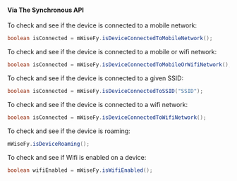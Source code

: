 #### Via The Synchronous API

To check and see if the device is connected to a mobile network:

```java
boolean isConnected = mWiseFy.isDeviceConnectedToMobileNetwork();
```

To check and see if the device is connected to a mobile or wifi network:

```java
boolean isConnected = mWiseFy.isDeviceConnectedToMobileOrWifiNetwork();
```

To check and see if the device is connected to a given SSID:

```java
boolean isConnected = mWiseFy.isDeviceConnectedToSSID("SSID");
```

To check and see if the device is connected to a wifi network:

```java
boolean isConnected = mWiseFy.isDeviceConnectedToWifiNetwork();
```

To check and see if the device is roaming:

```java
mWiseFy.isDeviceRoaming();
```

To check and see if Wifi is enabled on a device:

```java
boolean wifiEnabled = mWiseFy.isWifiEnabled();
```